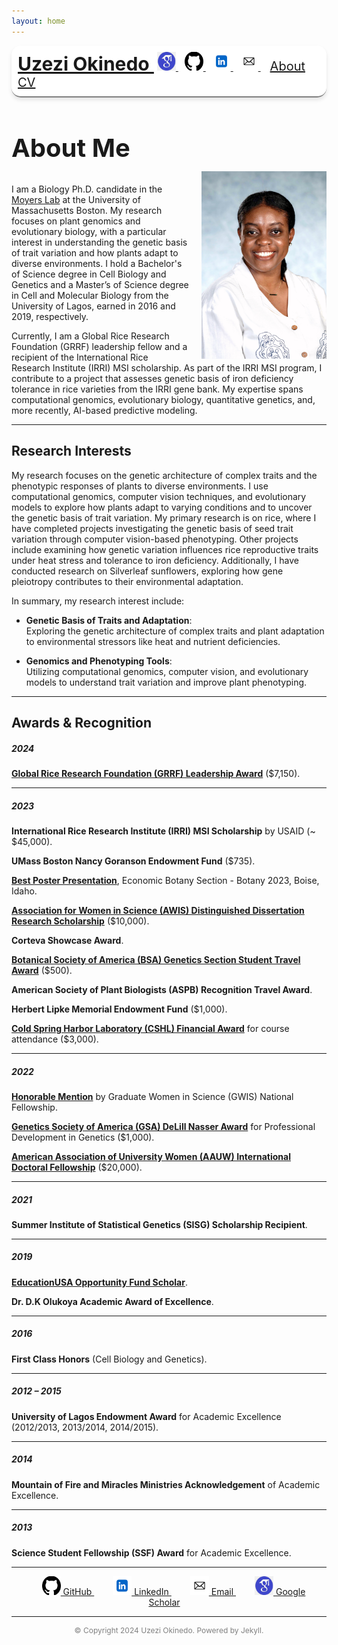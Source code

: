 ```yaml
---
layout: home
---
```


<!-- Top Navigation with Logo Links -->
<div style="background-color: white; padding: 10px; text-align: left; 
            border-bottom: 2px solid grey; border-radius: 15px; 
            box-shadow: 0 4px 6px rgba(0, 0, 0, 0.1);">
  <a href="https://uzezi93.github.io/uzezi-okinedo/" style="font-size: 30px; font-weight: bold;">Uzezi Okinedo
  </a>
  <a href="https://scholar.google.com/citations?user=LJ4IudYAAAAJ&hl=en" target="_blank" style="margin: 0 5px;">
    <img src="assets/googlescholar.jpeg" alt="Google Scholar" style="width: 30px; height: 30px;"/>
  </a>
  <a href="https://github.com/Uzezi93" target="_blank" style="margin: 0 5px;">
    <img src="assets/github.png" alt="GitHub" style="width: 30px; height: 30px;"/>
  </a>
  <a href="https://www.linkedin.com/in/uzezi-okinedo-978bb0110" target="_blank" style="margin: 0 5px;">
    <img src="assets/linked-in.png" alt="LinkedIn" style="width: 30px; height: 30px;"/>
  </a>
  <a href="mailto:Uzezi.Okinedo001@umb.edu" style="margin: 0 5px;">
    <img src="assets/email-logo.jpeg" alt="Email" style="width: 30px; height: 30px;"/>
  </a>
  <a href="https://uzezi93.github.io/uzezi-okinedo/" style="font-size: 20px; margin-left: 10px; margin-right: 10px;">About
  </a>
  <a href="assets/CV.pdf" style="font-size: 20px;">CV
  </a>
</div>


<h2 style="font-size: 40px;">About Me</h2>

<img src="assets/IMG_1496.jpeg" alt="My Photo" style="width: 200px; height: 300px; border-radius: 0; float: right; margin-left: 20px; margin-top: -20px;" />

I am a Biology Ph.D. candidate in the [Moyers Lab](https://www.brookmoyers.com) at the University of Massachusetts Boston. My research focuses on plant genomics and evolutionary biology, with a particular interest in understanding the genetic basis of trait variation and how plants adapt to diverse environments. I hold a Bachelor's of Science degree in Cell Biology and Genetics and a Master’s of Science degree in Cell and Molecular Biology from the University of Lagos, earned in 2016 and 2019, respectively.

Currently, I am a Global Rice Research Foundation (GRRF) leadership fellow and a recipient of the International Rice Research Institute (IRRI) MSI scholarship. As part of the IRRI MSI program, I contribute to a project that assesses genetic basis of iron deficiency tolerance in rice varieties from the IRRI gene bank. My expertise spans computational genomics, evolutionary biology, quantitative genetics, and, more recently, AI-based predictive modeling.

---

## Research Interests

My research focuses on the genetic architecture of complex traits and the phenotypic responses of plants to diverse environments. I use computational genomics, computer vision techniques, and evolutionary models to explore how plants adapt to varying conditions and to uncover the genetic basis of trait variation. My primary research is on rice, where I have completed projects investigating the genetic basis of seed trait variation through computer vision-based phenotyping. Other projects include examining how genetic variation influences rice reproductive traits under heat stress and tolerance to iron deficiency. Additionally, I have conducted research on Silverleaf sunflowers, exploring how gene pleiotropy contributes to their environmental adaptation.

In summary, my research interest include:

- **Genetic Basis of Traits and Adaptation**:  
  Exploring the genetic architecture of complex traits and plant adaptation to environmental stressors like heat and nutrient deficiencies.

- **Genomics and Phenotyping Tools**:  
  Utilizing computational genomics, computer vision, and evolutionary models to understand trait variation and improve plant phenotyping.

---

## Awards & Recognition

##### **2024** 
**[Global Rice Research Foundation (GRRF) Leadership Award](https://ricefound.org/award-winners/)** ($7,150).

---

##### **2023** 
**International Rice Research Institute (IRRI) MSI Scholarship** by USAID (~ $45,000).  

**UMass Boston Nancy Goranson Endowment Fund** ($735).  

**[Best Poster Presentation](https://botany.org/home/awards/annual-award-recipients/2023-award-recipients.html)**, Economic Botany Section - Botany 2023, Boise, Idaho.  

**[Association for Women in Science (AWIS) Distinguished Dissertation Research Scholarship](https://awis.org/scholarships/)** ($10,000).  

**Corteva Showcase Award**.  

**[Botanical Society of America (BSA) Genetics Section Student Travel Award](https://botany.org/home/awards/annual-award-recipients/2023-award-recipients.html)** ($500).  

**American Society of Plant Biologists (ASPB) Recognition Travel Award**.  

**Herbert Lipke Memorial Endowment Fund** ($1,000).  

**[Cold Spring Harbor Laboratory (CSHL) Financial Award](https://meetings.cshl.edu/alumni.aspx?course=C-PLAN&year=18)** for course attendance ($3,000).

---

##### **2022** 
**[Honorable Mention](https://www.gwis.org/page/past_fellowships)** by Graduate Women in Science (GWIS) National Fellowship.

**[Genetics Society of America (GSA) DeLill Nasser Award](https://genestogenomes.org/congratulations-to-the-spring-2022-delill-nasser-awardees/)** for Professional Development in Genetics ($1,000).

**[American Association of University Women (AAUW) International Doctoral Fellowship](https://www.aauw.org/fellowships_directory/#rid6616)** ($20,000).

---

##### **2021** 
**Summer Institute of Statistical Genetics (SISG) Scholarship Recipient**.

---

##### **2019** 
**[EducationUSA Opportunity Fund Scholar](https://thenationonlineng.net/u-s-opportunity-funds-scholars-share-experience/#google_vignette)**.

**Dr. D.K Olukoya Academic Award of Excellence**.

---

##### **2016** 
**First Class Honors** (Cell Biology and Genetics).

---

##### **2012 – 2015** 
**University of Lagos Endowment Award** for Academic Excellence (2012/2013, 2013/2014, 2014/2015).

---

##### **2014** 
**Mountain of Fire and Miracles Ministries Acknowledgement** of Academic Excellence.

---

##### **2013** 
**Science Student Fellowship (SSF) Award** for Academic Excellence.


---

<div style="text-align: center;">
  <a href="https://github.com/Uzezi93" target="_blank" style="margin: 0 15px;">
    <img src="assets/github.png" alt="GitHub" style="width: 30px; height: 30px;"/>
    GitHub
  </a>
  <a href="https://www.linkedin.com/in/uzezi-okinedo-978bb0110" target="_blank" style="margin: 0 15px;">
    <img src="assets/linked-in.png" alt="LinkedIn" style="width: 30px; height: 30px;"/>
    LinkedIn
  </a>
  <a href="mailto:Uzezi.Okinedo001@umb.edu" style="margin: 0 15px;">
    <img src="assets/email-logo.jpeg" alt="Email" style="width: 30px; height: 30px;"/>
    Email
  </a>
  <a href="https://scholar.google.com/citations?user=LJ4IudYAAAAJ&hl=en" target="_blank" style="margin: 0 15px;">
    <img src="assets/googlescholar.jpeg" alt="Google Scholar" style="width: 30px; height: 30px;"/>
    Google Scholar
  </a>
</div>

---

<div style="text-align: center; color: grey; font-size: 12px;">
  © Copyright 2024 Uzezi Okinedo. Powered by Jekyll.
</div>

